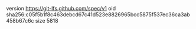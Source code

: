 version https://git-lfs.github.com/spec/v1
oid sha256:c05f5b1f8c463debcd67c41d523e8826965bcc5875f537ec36ca3ab458b67c6c
size 5818
